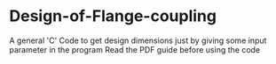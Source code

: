 # Design-of-Flange-coupling
A general 'C' Code to get design dimensions just by giving some input parameter in the program
Read the PDF guide before using the code
